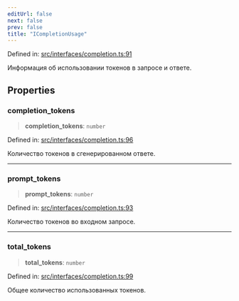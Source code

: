 ```yaml
---
editUrl: false
next: false
prev: false
title: "ICompletionUsage"
---
```


Defined in: [src/interfaces/completion.ts:91](https://github.com/zloishavrin/gigachat-node/blob/73265cae60cba8596986acf3536cf528c60d2cf0/src/interfaces/completion.ts#L91)

Информация об использовании токенов в запросе и ответе.

## Properties

### completion\_tokens

> **completion\_tokens**: `number`

Defined in: [src/interfaces/completion.ts:96](https://github.com/zloishavrin/gigachat-node/blob/73265cae60cba8596986acf3536cf528c60d2cf0/src/interfaces/completion.ts#L96)

Количество токенов в сгенерированном ответе.

***

### prompt\_tokens

> **prompt\_tokens**: `number`

Defined in: [src/interfaces/completion.ts:93](https://github.com/zloishavrin/gigachat-node/blob/73265cae60cba8596986acf3536cf528c60d2cf0/src/interfaces/completion.ts#L93)

Количество токенов во входном запросе.

***

### total\_tokens

> **total\_tokens**: `number`

Defined in: [src/interfaces/completion.ts:99](https://github.com/zloishavrin/gigachat-node/blob/73265cae60cba8596986acf3536cf528c60d2cf0/src/interfaces/completion.ts#L99)

Общее количество использованных токенов.
